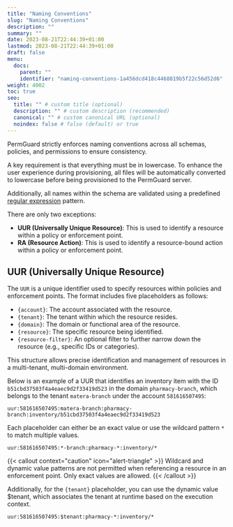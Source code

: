 ```yaml
---
title: "Naming Conventions"
slug: "Naming Conventions"
description: ""
summary: ""
date: 2023-08-21T22:44:39+01:00
lastmod: 2023-08-21T22:44:39+01:00
draft: false
menu:
  docs:
    parent: ""
    identifier: "naming-conventions-1a456dcd418c4468819b5f22c56d52d6"
weight: 4002
toc: true
seo:
  title: "" # custom title (optional)
  description: "" # custom description (recommended)
  canonical: "" # custom canonical URL (optional)
  noindex: false # false (default) or true
---
```


PermGuard strictly enforces naming conventions across all schemas, policies, and permissions to ensure consistency.

A key requirement is that everything must be in lowercase. To enhance the user experience during provisioning, all files will be automatically converted to lowercase before being provisioned to the PermGuard server.

Additionally, all names within the schema are validated using a predefined [regular expression](/docs/internals/validators/common-validators) pattern.

There are only two exceptions:

- **UUR (Universally Unique Resource)**: This is used to identify a resource within a policy or enforcement point.
- **RA (Resource Action)**: This is used to identify a resource-bound action within a policy or enforcement point.

## UUR (Universally Unique Resource)

The `UUR` is a unique identifier used to specify resources within policies and enforcement points. The format includes five placeholders as follows:

- `{account}`: The account associated with the resource.
- `{tenant}`: The tenant within which the resource resides.
- `{domain}`: The domain or functional area of the resource.
- `{resource}`: The specific resource being identified.
- `{resource-filter}`: An optional filter to further narrow down the resource (e.g., specific IDs or categories).

This structure allows precise identification and management of resources in a multi-tenant, multi-domain environment.

Below is an example of a UUR that identifies an inventory item with the ID `b51cbd37503f4a4eaec9d2f33419d523` in the domain `pharmacy-branch`, which belongs to the tenant `matera-branch` under the account `581616507495`:

```plaintext
uur:581616507495:matera-branch:pharmacy-branch:inventory/b51cbd37503f4a4eaec9d2f33419d523
```

Each placeholder can either be an exact value or use the wildcard pattern `*` to match multiple values.

```plaintext
uur:581616507495:*-branch:pharmacy-*:inventory/*
```

{{< callout context="caution" icon="alert-triangle" >}}
Wildcard and dynamic value patterns are not permitted when referencing a resource in an enforcement point. Only exact values are allowed.
{{< /callout >}}

Additionally, for the `{tenant}` placeholder, you can use the dynamic value $tenant, which associates the tenant at runtime based on the execution context.

```plaintext
uur:581616507495:$tenant:pharmacy-*:inventory/*
```
